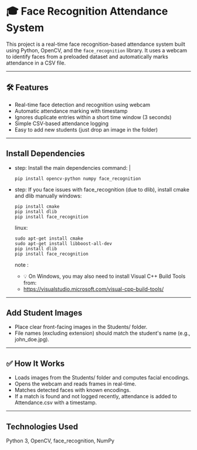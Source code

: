 # 🎓 Face Recognition Attendance System

This project is a real-time face recognition-based attendance system built using Python, OpenCV, and the `face_recognition` library. It uses a webcam to identify faces from a preloaded dataset and automatically marks attendance in a CSV file.

---

## 🛠️ Features

- Real-time face detection and recognition using webcam
- Automatic attendance marking with timestamp
- Ignores duplicate entries within a short time window (3 seconds)
- Simple CSV-based attendance logging
- Easy to add new students (just drop an image in the folder)

---
## Install Dependencies
  - step: Install the main dependencies
  command: |
    ```
    pip install opencv-python numpy face_recognition
    ```

- step: If you face issues with face_recognition (due to dlib), install cmake and dlib manually
  windows: 
    ```
    pip install cmake
    pip install dlib
    pip install face_recognition
    ```
  linux: 
    ```
    sudo apt-get install cmake
    sudo apt-get install libboost-all-dev
    pip install dlib
    pip install face_recognition
    ```
  note :
    - 💡 On Windows, you may also need to install Visual C++ Build Tools from:
    - https://visualstudio.microsoft.com/visual-cpp-build-tools/

---
## Add Student Images
  - Place clear front-facing images in the Students/ folder.
  - File names (excluding extension) should match the student's name (e.g., john_doe.jpg).

---
## ✅ How It Works

  - Loads images from the Students/ folder and computes facial encodings.
  - Opens the webcam and reads frames in real-time.
  - Matches detected faces with known encodings.
  - If a match is found and not logged recently, attendance is added to Attendance.csv with a timestamp.

---
## Technologies Used

Python 3, OpenCV, face_recognition, NumPy

